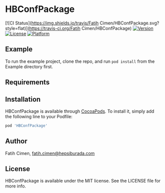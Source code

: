 # HBConfPackage

[![CI Status](https://img.shields.io/travis/Fatih Cimen/HBConfPackage.svg?style=flat)](https://travis-ci.org/Fatih Cimen/HBConfPackage)
[![Version](https://img.shields.io/cocoapods/v/HBConfPackage.svg?style=flat)](https://cocoapods.org/pods/HBConfPackage)
[![License](https://img.shields.io/cocoapods/l/HBConfPackage.svg?style=flat)](https://cocoapods.org/pods/HBConfPackage)
[![Platform](https://img.shields.io/cocoapods/p/HBConfPackage.svg?style=flat)](https://cocoapods.org/pods/HBConfPackage)

## Example

To run the example project, clone the repo, and run `pod install` from the Example directory first.

## Requirements

## Installation

HBConfPackage is available through [CocoaPods](https://cocoapods.org). To install
it, simply add the following line to your Podfile:

```ruby
pod 'HBConfPackage'
```

## Author

Fatih Cimen, fatih.cimen@hepsiburada.com

## License

HBConfPackage is available under the MIT license. See the LICENSE file for more info.
